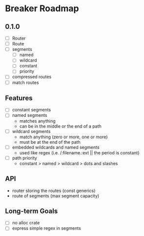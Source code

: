 # Breaker Roadmap

## 0.1.0
- [ ] Router
- [ ] Route
- [ ] segments
    - [ ] named
    - [ ] wildcard
    - [ ] constant
    - [ ] priority
- [ ] compressed routes
- [ ] match routes

## Features
- [ ] constant segments
- [ ] named segments
    - matches anything
    - can be in the middle or the end of a path
- [ ] wildcard segments
    - match anything (zero or more, one or more)
    - must be at the end of the path
- [ ] embedded wildcards and named segments
    - used like regex (i.e. /:filename.:ext || the period is constant)
- [ ] path priority
    - constant > named > wildcard > dots and slashes

## API
- router storing the routes (const generics)
- route of segments (max segment capacity)

## Long-term Goals
- [ ] no alloc crate
- [ ] express simple regex in segments
